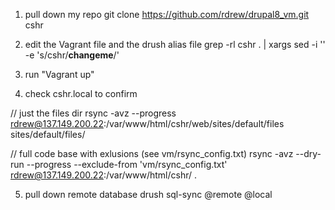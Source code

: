 1. pull down my repo
git clone https://github.com/rdrew/drupal8_vm.git cshr

2. edit the Vagrant file and the drush alias file
grep -rl cshr . | xargs sed -i '' -e 's/cshr/**changeme**/'

3. run "Vagrant up"

4. check cshr.local to confirm

// just the files dir
rsync -avz --progress rdrew@137.149.200.22:/var/www/html/cshr/web/sites/default/files sites/default/files/	

// full code base with exlusions (see vm/rsync_config.txt)
rsync -avz --dry-run --progress --exclude-from 'vm/rsync_config.txt' rdrew@137.149.200.22:/var/www/html/cshr/ .

5. pull down remote database
drush sql-sync @remote @local

